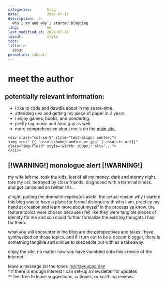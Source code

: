 ```yaml
---
categories:       blog
date:             2024-07-14
description:  >-
  who i am and why i started blogging
lang:             en
last_modified_at: 2024-07-14
layout:           style
tags:
title: >-
  about
permalink: /about/
---
```


# meet the author

<div class="container-fluid" style="text-align: left;">
  <div class="row">
    <div class="col-sm-7" style="text-align: left;  margin-left: 0;">
    <h2 style="margin-left: -10px;"> potentially relevant information: </h2>
    <ul>
    <li>i like to code and dawdle about in my spare-time. </li>
    <li>attending uva and getting my piece of paper in 2 years. </li>
    <li>i enjoy games, books, and pondering. </li>
    <li>pretty big music and food guy as well. </li>
    <li>more comprehensive about me is on the <a href="https://yougao.dev/">main site.</a></li>
    </ul>
    </div>

    <div class="col-sm-5" style="text-align: center;">
    <img src=" {{ 'assets/home/bundled_me.jpg' | absolute_url}}" class="img-fluid" style="width: 300px;" alt="...">
    </div>
  </div>
</div>

<h2>[!WARNING!] monologue alert [!WARNING!]</h2>

my wife left me, took the kids. lost of all my money. dark and stormy night. tore my acl. betrayed by close friends. diagnosed with a terminal illness. and got cancelled on twitter (X)... 

alright, putting the dramatic explicates aside, the actual reason why i started this blog was to have a place for formal dialogue with who i am. practice my hand at creation and learn more about myself in the process ya know. the feature topics were chosen because i felt like they were tangible pieces of identity for me and so i could further formalize the existing thoughts i had for them.

what you will encounter in the blog are the perspectives and takes i have synthesized on those topics. and if i turn out to be a decent blogger, there is something tangible and unique to skedaddle out with as a takeaway. 

enjoy the site, no matter how you have stumbled onto this crevice of the internet.

leave a message (at the tone): mail@yougao.dev  
^ if there is enough interest I can set-up a newsletter for updates  
^^ feel free to leave suggestions, critiques, or scathing reviews
